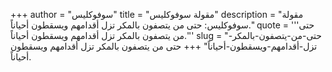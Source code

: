 +++
author = "سوفوكليس"
title = "مقولة سوفوكليس"
description = "مقولة سوفوكليس: حتى من يتصفون بالمكر تزل أقدامهم ويسقطون أحياناً."
quote = '''حتى من يتصفون بالمكر تزل أقدامهم ويسقطون أحياناً.'''
slug = "حتى-من-يتصفون-بالمكر-تزل-أقدامهم-ويسقطون-أحياناً"
+++
حتى من يتصفون بالمكر تزل أقدامهم ويسقطون أحياناً.
